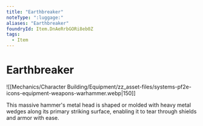 ```yaml
---
title: "Earthbreaker"
noteType: ":luggage:"
aliases: "Earthbreaker"
foundryId: Item.DnAeRrbGORi8eb0Z
tags:
  - Item
---
```


# Earthbreaker
![[Mechanics/Character Building/Equipment/zz_asset-files/systems-pf2e-icons-equipment-weapons-warhammer.webp|150]]

This massive hammer's metal head is shaped or molded with heavy metal wedges along its primary striking surface, enabling it to tear through shields and armor with ease.
